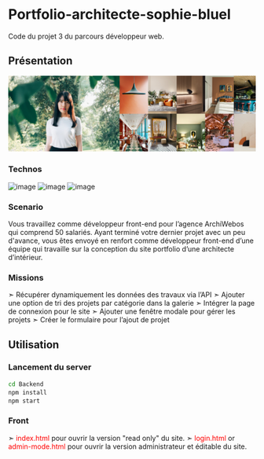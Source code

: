 # Portfolio-architecte-sophie-bluel
Code du projet 3 du parcours développeur web.
## Présentation
![Image de Sophie Bluele et crtaines de ses créations](Readme-images/sophie-bluel.png)

### Technos
![image](https://img.shields.io/badge/HTML5-E34F26?style=for-the-badge&logo=html5&logoColor=white)
![image](https://img.shields.io/badge/CSS3-1572B6?style=for-the-badge&logo=css3&logoColor=white)
![image](https://img.shields.io/badge/JavaScript-323330?style=for-the-badge&logo=javascript&logoColor=F7DF1E)

### Scenario 
Vous travaillez comme développeur front-end pour l’agence ArchiWebos qui comprend 50 salariés. 
Ayant terminé votre dernier projet avec un peu d'avance, vous êtes envoyé en renfort comme développeur front-end d’une équipe qui travaille sur la conception du site portfolio d’une architecte d’intérieur.

### Missions
➣ Récupérer dynamiquement les données des travaux via l’API
➣ Ajouter une option de tri des projets par catégorie dans la galerie
➣ Intégrer la page de connexion pour le site
➣ Ajouter une fenêtre modale pour gérer les projets
➣ Créer le formulaire pour l’ajout de projet

## Utilisation
### Lancement du server
```bash
cd Backend
npm install
npm start
```
### Front
➣ <span style="color:red;">index.html</span> pour ouvrir la version "read only" du site.
➣ <span style="color:red;">login.html</span> or <span style="color:red;">admin-mode.html</span> pour ouvrir la version administrateur et éditable du site.
